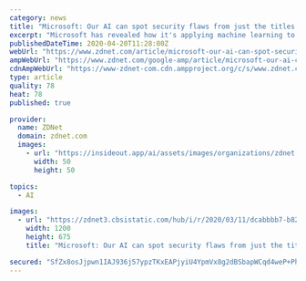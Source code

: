 ```yaml
---
category: news
title: "Microsoft: Our AI can spot security flaws from just the titles of developers' bug reports"
excerpt: "Microsoft has revealed how it's applying machine learning to the challenge of correctly identifying which bug reports are actually security-related. Its goal is to correctly identify security bugs at scale using a machine-learning model to analyze just the label of bug reports. According to Microsoft, its 47,000 developers generate about ..."
publishedDateTime: 2020-04-20T11:28:00Z
webUrl: "https://www.zdnet.com/article/microsoft-our-ai-can-spot-security-flaws-from-just-the-titles-of-developers-bug-reports/"
ampWebUrl: "https://www.zdnet.com/google-amp/article/microsoft-our-ai-can-spot-security-flaws-from-just-the-titles-of-developers-bug-reports/"
cdnAmpWebUrl: "https://www-zdnet-com.cdn.ampproject.org/c/s/www.zdnet.com/google-amp/article/microsoft-our-ai-can-spot-security-flaws-from-just-the-titles-of-developers-bug-reports/"
type: article
quality: 78
heat: 78
published: true

provider:
  name: ZDNet
  domain: zdnet.com
  images:
    - url: "https://insideout.app/ai/assets/images/organizations/zdnet.com-50x50.jpg"
      width: 50
      height: 50

topics:
  - AI

images:
  - url: "https://zdnet3.cbsistatic.com/hub/i/r/2020/03/11/dcabbbb7-b82d-4967-afd8-66b2b64ff7f8/thumbnail/1200x675/d583d73263f0adcedfde77d6f345a798/ransomware-these-sophisticated-attacks-a-5e666032710b2800019be724-1-mar-11-2020-13-21-31-poster.jpg"
    width: 1200
    height: 675
    title: "Microsoft: Our AI can spot security flaws from just the titles of developers' bug reports"

secured: "SfZx8osJjpwn1IAJ936j57ypzTKxEAPjyiU4YpmVx8g2dBSbapWCqd4weP+PhrIB9f03SBJemXx1qEhII/4EmnHYLoMRAFpOLgdf5IoIUedAk/gWGEceuFwT6x3AGDyQM0nLqaCSDWvOTdCPTFriazuQlvXPw9+Gh5GyRZOS6//F2RsAXswzvteAhmzDrexcSWLreZ1q0qPFB5VEgBV20tYFf/6amJs7cBxEo3mB4mNMxNO3zMmM+jOqy4Xww2KPUCaCqm3Rba86lxnYLWpMJMqmlxpY4A/z6GKarDmNSk8yOvRSF1jyg3EymLNmw3aQ2QQPXL6Y3lLN+agoKDsX/Z8GtxAkQjza0/QO7X/IKX/q3+xujUy/qN9bcl7rldwIhutkzwifNLnKo/vZPbiDODapSlIc7Y6GsDQJYYZ9iK7lddNJGDSzepErvpc5G/+gHUyG7UAAoBmLBjjtsvdHrxvjnpKg6Z+aBRidkJO5S8s=;6ZxNB7akt7R7fXksEJmh+A=="
---
```


